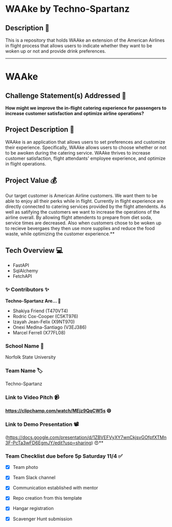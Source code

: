# WAAke by Techno-Spartanz

## Description 🚨 
This is a repository that holds WAAke an extension of the American Airlines in flight process that allows users to indicate whether they want to be woken up or not and provide drink preferences.

___________
# WAAke

## Challenge Statement(s) Addressed 🎯
**How might we improve the in-flight catering experience for passengers to increase customer satisfaction and optimize airline operations?**

## Project Description 🤯
WAAke is an application that allows users to set preferences and customize their experience. Specifically, WAAke allows users to choose whether or not to be awoken during the catering service. WAAke thrives to increase customer satisfaction, flight attendants' employee experience, and optimize in flight operations.


## Project Value 💰
Our target customer is American Airline customers. We want them to be able to enjoy all their perks while in flight. Currently in flight experience are directly connected to catering services provided by the flight attendents. As well as satifying the customers we want to increase the operations of the airline overall. By allowing flight attendents to prepare from diet soda, service times are decreased. Also when customers chose to be woken up to recieve bevergaes they then use more supplies and reduce the food waste, while optimizing the customer experience.**


## Tech Overview 💻

* FastAPI
* SqlAlchemy
* FetchAPI


### ✨ Contributors ✨
**Techno-Spartanz Are... 🙂**
* Shakiya Friend (T470VT4)
* Rodric Cox-Cooper (C5KT976)
* Izayah Jean-Felix (X9NT970)
* Onexi Medina-Santiago (V3EJ386)
* Marcel Ferrell (X77FL08)

### School Name 🏫
Norfolk State University

### Team Name 🏷
Techno-Spartanz

### Link to Video Pitch 📹
**https://clipchamp.com/watch/MEjz9QqCW5s 😄**

### Link to Demo Presentation 📽
(https://docs.google.com/presentation/d/1ZBVEFVyXY7wnCkjsvGOfpfXTMn3F-PcTa3wFD6EgmJY/edit?usp=sharing) 😍**

### Team Checklist due before 5p Saturday 11/4 ✅
- [x] Team photo
- [x] Team Slack channel
- [x] Communication established with mentor
- [x] Repo creation from this template
- [x] Hangar registration
- [x] Scavenger Hunt submission

